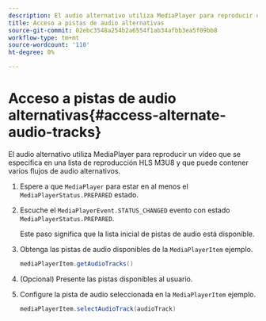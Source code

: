 ```yaml
---
description: El audio alternativo utiliza MediaPlayer para reproducir un vídeo que se especifica en una lista de reproducción HLS M3U8 y que puede contener varios flujos de audio alternativos.
title: Acceso a pistas de audio alternativas
source-git-commit: 02ebc3548a254b2a6554f1ab34afbb3ea5f09bb8
workflow-type: tm+mt
source-wordcount: '110'
ht-degree: 0%

---
```


# Acceso a pistas de audio alternativas{#access-alternate-audio-tracks}

El audio alternativo utiliza MediaPlayer para reproducir un vídeo que se especifica en una lista de reproducción HLS M3U8 y que puede contener varios flujos de audio alternativos.

1. Espere a que `MediaPlayer` para estar en al menos el `MediaPlayerStatus.PREPARED` estado.
1. Escuche el `MediaPlayerEvent.STATUS_CHANGED` evento con estado `MediaPlayerStatus.PREPARED`.

   Este paso significa que la lista inicial de pistas de audio está disponible.

1. Obtenga las pistas de audio disponibles de la `MediaPlayerItem` ejemplo.

   ```java
   mediaPlayerItem.getAudioTracks()
   ```

1. (Opcional) Presente las pistas disponibles al usuario.
1. Configure la pista de audio seleccionada en la `MediaPlayerItem` ejemplo.

   ```java
   mediaPlayerItem.selectAudioTrack(audioTrack)
   ```
